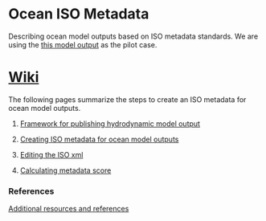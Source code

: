# Ocean ISO Metadata
Describing ocean model outputs  based on ISO metadata standards. We are using the [this model output](https://geoport.usgs.esipfed.org/thredds/catalog/sand/usgs/Projects/BBLEH/run071tRX/catalog.html?dataset=sand/usgs/Projects/BBLEH/run071tRX/00_dir_roms.ncml) as the pilot case.


[Wiki](https://github.com/zdefne-usgs/ocean-iso-metadata/wiki/1.-Publishing-hydrodynamic-model-output)
===
The following pages summarize the steps to create an ISO metadata for ocean model outputs.

1. [Framework for publishing hydrodynamic model output](https://github.com/zdefne-usgs/ocean-iso-metadata/wiki/1.-Publishing-hydrodynamic-model-output)

2. [Creating ISO metadata for ocean model outputs](https://github.com/zdefne-usgs/ocean-iso-metadata/wiki/2.-ISO-metadata-for-ocean-model-outputs)

3. [Editing the ISO xml](https://github.com/zdefne-usgs/ocean-iso-metadata/wiki/3.-Edit-ISO-xml)

4. [Calculating metadata score](https://github.com/zdefne-usgs/ocean-iso-metadata/wiki/4.-Calculating-metadata-score)

### References
[Additional resources and references](https://github.com/zdefne-usgs/ocean-iso-metadata/wiki/Resources)
